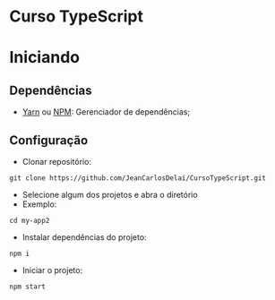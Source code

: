 # Curso TypeScript

# Iniciando

## Dependências
- [Yarn](https://classic.yarnpkg.com/lang/en/docs/install/#debian-stable) ou [NPM](https://docs.npmjs.com/downloading-and-installing-node-js-and-npm): Gerenciador de dependências;

## Configuração
- Clonar repositório:
```
git clone https://github.com/JeanCarlosDelai/CursoTypeScript.git
```
- Selecione algum dos projetos e abra o diretório
- Exemplo:
```
cd my-app2
```
- Instalar dependências do projeto:
```
npm i
```
- Iniciar o projeto:
```
npm start
```

